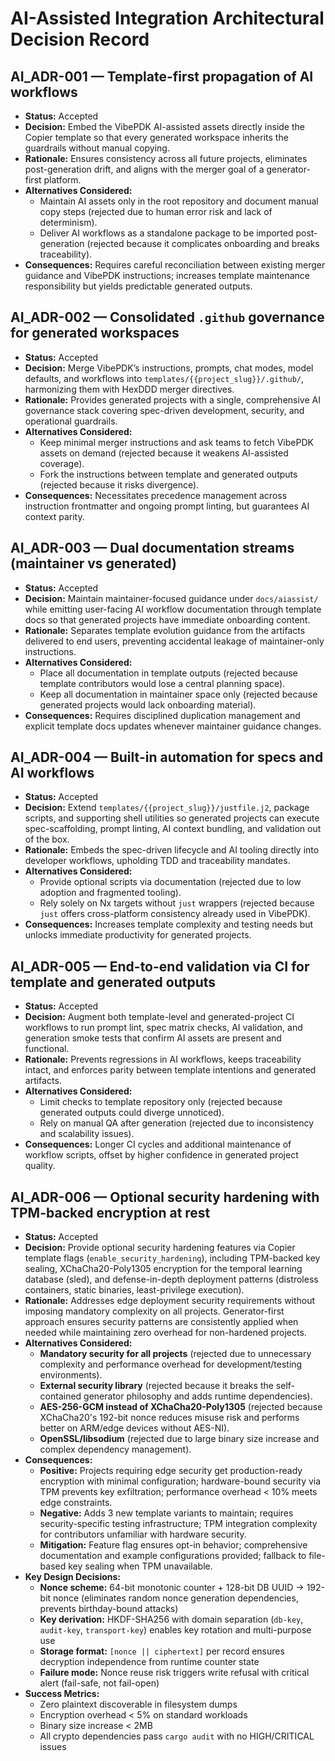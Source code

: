 # AI-Assisted Integration Architectural Decision Record

## AI_ADR-001 — Template-first propagation of AI workflows

- **Status:** Accepted
- **Decision:** Embed the VibePDK AI-assisted assets directly inside the Copier template so that every generated workspace inherits the guardrails without manual copying.
- **Rationale:** Ensures consistency across all future projects, eliminates post-generation drift, and aligns with the merger goal of a generator-first platform.
- **Alternatives Considered:**
  - Maintain AI assets only in the root repository and document manual copy steps (rejected due to human error risk and lack of determinism).
  - Deliver AI workflows as a standalone package to be imported post-generation (rejected because it complicates onboarding and breaks traceability).
- **Consequences:** Requires careful reconciliation between existing merger guidance and VibePDK instructions; increases template maintenance responsibility but yields predictable generated outputs.

## AI_ADR-002 — Consolidated `.github` governance for generated workspaces

- **Status:** Accepted
- **Decision:** Merge VibePDK’s instructions, prompts, chat modes, model defaults, and workflows into `templates/{{project_slug}}/.github/`, harmonizing them with HexDDD merger directives.
- **Rationale:** Provides generated projects with a single, comprehensive AI governance stack covering spec-driven development, security, and operational guardrails.
- **Alternatives Considered:**
  - Keep minimal merger instructions and ask teams to fetch VibePDK assets on demand (rejected because it weakens AI-assisted coverage).
  - Fork the instructions between template and generated outputs (rejected because it risks divergence).
- **Consequences:** Necessitates precedence management across instruction frontmatter and ongoing prompt linting, but guarantees AI context parity.

## AI_ADR-003 — Dual documentation streams (maintainer vs generated)

- **Status:** Accepted
- **Decision:** Maintain maintainer-focused guidance under `docs/aiassist/` while emitting user-facing AI workflow documentation through template docs so that generated projects have immediate onboarding content.
- **Rationale:** Separates template evolution guidance from the artifacts delivered to end users, preventing accidental leakage of maintainer-only instructions.
- **Alternatives Considered:**
  - Place all documentation in template outputs (rejected because template contributors would lose a central planning space).
  - Keep all documentation in maintainer space only (rejected because generated projects would lack onboarding material).
- **Consequences:** Requires disciplined duplication management and explicit template docs updates whenever maintainer guidance changes.

## AI_ADR-004 — Built-in automation for specs and AI workflows

- **Status:** Accepted
- **Decision:** Extend `templates/{{project_slug}}/justfile.j2`, package scripts, and supporting shell utilities so generated projects can execute spec-scaffolding, prompt linting, AI context bundling, and validation out of the box.
- **Rationale:** Embeds the spec-driven lifecycle and AI tooling directly into developer workflows, upholding TDD and traceability mandates.
- **Alternatives Considered:**
  - Provide optional scripts via documentation (rejected due to low adoption and fragmented tooling).
  - Rely solely on Nx targets without `just` wrappers (rejected because `just` offers cross-platform consistency already used in VibePDK).
- **Consequences:** Increases template complexity and testing needs but unlocks immediate productivity for generated projects.

## AI_ADR-005 — End-to-end validation via CI for template and generated outputs

- **Status:** Accepted
- **Decision:** Augment both template-level and generated-project CI workflows to run prompt lint, spec matrix checks, AI validation, and generation smoke tests that confirm AI assets are present and functional.
- **Rationale:** Prevents regressions in AI workflows, keeps traceability intact, and enforces parity between template intentions and generated artifacts.
- **Alternatives Considered:**
  - Limit checks to template repository only (rejected because generated outputs could diverge unnoticed).
  - Rely on manual QA after generation (rejected due to inconsistency and scalability issues).
- **Consequences:** Longer CI cycles and additional maintenance of workflow scripts, offset by higher confidence in generated project quality.

## AI_ADR-006 — Optional security hardening with TPM-backed encryption at rest

- **Status:** Accepted
- **Decision:** Provide optional security hardening features via Copier template flags (`enable_security_hardening`), including TPM-backed key sealing, XChaCha20-Poly1305 encryption for the temporal learning database (sled), and defense-in-depth deployment patterns (distroless containers, static binaries, least-privilege execution).
- **Rationale:** Addresses edge deployment security requirements without imposing mandatory complexity on all projects. Generator-first approach ensures security patterns are consistently applied when needed while maintaining zero overhead for non-hardened projects.
- **Alternatives Considered:**
  - **Mandatory security for all projects** (rejected due to unnecessary complexity and performance overhead for development/testing environments).
  - **External security library** (rejected because it breaks the self-contained generator philosophy and adds runtime dependencies).
  - **AES-256-GCM instead of XChaCha20-Poly1305** (rejected because XChaCha20's 192-bit nonce reduces misuse risk and performs better on ARM/edge devices without AES-NI).
  - **OpenSSL/libsodium** (rejected due to large binary size increase and complex dependency management).
- **Consequences:**
  - **Positive:** Projects requiring edge security get production-ready encryption with minimal configuration; hardware-bound security via TPM prevents key exfiltration; performance overhead < 10% meets edge constraints.
  - **Negative:** Adds 3 new template variants to maintain; requires security-specific testing infrastructure; TPM integration complexity for contributors unfamiliar with hardware security.
  - **Mitigation:** Feature flag ensures opt-in behavior; comprehensive documentation and example configurations provided; fallback to file-based key sealing when TPM unavailable.
- **Key Design Decisions:**
  - **Nonce scheme:** 64-bit monotonic counter + 128-bit DB UUID → 192-bit nonce (eliminates random nonce generation dependencies, prevents birthday-bound attacks)
  - **Key derivation:** HKDF-SHA256 with domain separation (`db-key`, `audit-key`, `transport-key`) enables key rotation and multi-purpose use
  - **Storage format:** `[nonce || ciphertext]` per record ensures decryption independence from runtime counter state
  - **Failure mode:** Nonce reuse risk triggers write refusal with critical alert (fail-safe, not fail-open)
- **Success Metrics:**
  - Zero plaintext discoverable in filesystem dumps
  - Encryption overhead < 5% on standard workloads
  - Binary size increase < 2MB
  - All crypto dependencies pass `cargo audit` with no HIGH/CRITICAL issues

```

```
